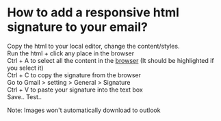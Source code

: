 # How to add a responsive html signature to your email?    
Copy the html to your local editor, change the content/styles.    
Run the html + click any place in the browser   
Ctrl + A to select all the content in the <u>browser</u> (It should be highlighted if you select it)       
Ctrl + C to copy the signature from the browser   
Go to Gmail > setting > General > Signature   
Ctrl + V  to paste your signature into the text box   
Save..
Test..   
  
Note: Images won't automatically download to outlook  
